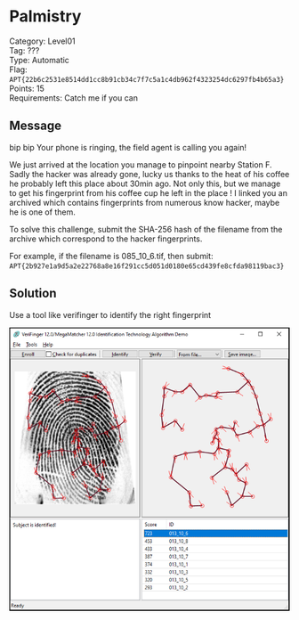 # Palmistry

Category: Level01  
Tag: ???  
Type: Automatic  
Flag: `APT{22b6c2531e8514dd1cc8b91cb34c7f7c5a1c4db962f4323254dc6297fb4b65a3}`  
Points: 15  
Requirements: Catch me if you can

## Message

bip bip Your phone is ringing, the field agent is calling you again!

We just arrived at the location you manage to pinpoint nearby Station F. Sadly the hacker was already gone, lucky us thanks to the heat of his coffee he probably left this place about 30min ago. Not only this, but we manage to get his fingerprint from his coffee cup he left in the place ! I linked you an archived which contains fingerprints from numerous know hacker, maybe he is one of them.

To solve this challenge, submit the SHA-256 hash of the filename from the archive which correspond to the hacker fingerprints.

For example, if the filename is 085_10_6.tif, then submit: 
`APT{2b927e1a9d5a2e22768a8e16f291cc5d051d0180e65cd439fe8cfda98119bac3}`

## Solution

Use a tool like verifinger to identify the right fingerprint

![verifinger](verifinger.png)
